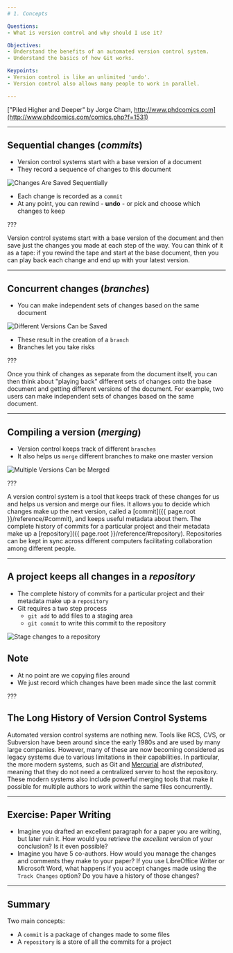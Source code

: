 ```yaml
---
# 1. Concepts

Questions:
- What is version control and why should I use it?

Objectives:
- Understand the benefits of an automated version control system.
- Understand the basics of how Git works.

Keypoints:
- Version control is like an unlimited 'undo'.
- Version control also allows many people to work in parallel.

---
```


<div class="fit-image" style="background-image: url(../fig/phd101212s.png);"></div>

["Piled Higher and Deeper" by Jorge Cham, http://www.phdcomics.com](http://www.phdcomics.com/comics.php?f=1531)

---

## Sequential changes (_commits_)

*   Version control systems start with a base version of a document
*   They record a sequence of changes to this document

![Changes Are Saved Sequentially](../fig/play-changes.svg)

*   Each change is recorded as a `commit`
*   At any point, you can rewind - **undo** - or pick and choose which changes
    to keep

???

Version control systems start with a base version of the document and
then save just the changes you made at each step of the way. You can
think of it as a tape: if you rewind the tape and start at the base
document, then you can play back each change and end up with your
latest version.

---

## Concurrent changes (_branches_)

*  You can make independent sets of changes based on the
    same document

![Different Versions Can be Saved](../fig/versions.svg)

*   These result in the creation of a `branch`
*   Branches let you take risks

???

Once you think of changes as separate from the document itself, you
can then think about "playing back" different sets of changes onto the
base document and getting different versions of the document. For
example, two users can make independent sets of changes based on the
same document.

---

## Compiling a version (_merging_)

* Version control keeps track of different `branches`
* It also helps us `merge` different branches to make one master version

![Multiple Versions Can be Merged](../fig/merge.svg)

???

A version control system is a tool that keeps track of these changes for us and
helps us version and merge our files. It allows you to
decide which changes make up the next version, called a
[commit]({{ page.root }}/reference/#commit), and keeps useful metadata about them. The
complete history of commits for a particular project and their metadata make up
a [repository]({{ page.root }}/reference/#repository). Repositories can be kept in sync
across different computers facilitating collaboration among different people.

---

## A project keeps all changes in a _repository_

* The complete history of commits for a particular project and their metadata make up
a `repository`
* Git requires a two step process
    * `git add` to add files to a staging area
    * `git commit` to write this commit to the repository

![Stage changes to a repository](../fig/git-staging-area.svg)

## Note

* At no point are we copying files around
* We just record which changes have been made since the last commit

???

## The Long History of Version Control Systems

Automated version control systems are nothing new.
Tools like RCS, CVS, or Subversion have been around since the early 1980s and are used by many large companies.
However, many of these are now becoming considered as legacy systems due to various limitations in their capabilities.
In particular, the more modern systems, such as Git and [Mercurial](http://swcarpentry.github.io/hg-novice/)
are *distributed*, meaning that they do not need a centralized server to host the repository.
These modern systems also include powerful merging tools that make it possible for multiple authors to work within
the same files concurrently.

---

## Exercise: Paper Writing

*   Imagine you drafted an excellent paragraph for a paper you are writing, but later ruin it. How would you retrieve
    the *excellent* version of your conclusion? Is it even possible?
*   Imagine you have 5 co-authors. How would you manage the changes and comments they make to your paper?
    If you use LibreOffice Writer or Microsoft Word, what happens if you accept changes made using the
    `Track Changes` option? Do you have a history of those changes?

---

## Summary

Two main concepts:

*   A `commit` is a package of changes made to some files
*   A `repository` is a store of all the commits for a project
